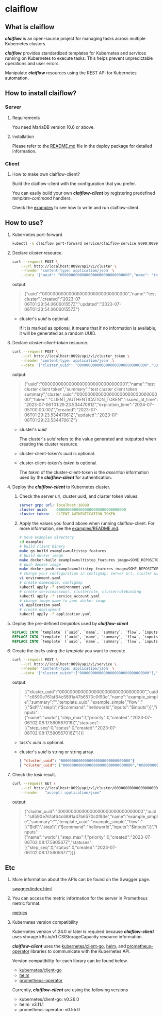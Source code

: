 # claiflow

## What is claiflow

<!-- ***claiflow***는 다중 Kubernetes 클러스터에서 작업을 관리하기 위한 오픈소스 프로젝트입니다. -->
***claiflow*** is an open-source project for managing tasks across multiple Kubernetes clusters.
<!-- ***claiflow***는 Kubernetes 및 Kubernetes에서 동작중인 서비스에 표준화된 템플릿을 제공하여, 작업을 실행 하게 하여,
예측 가능한 운영과 사용자-에러의 가능성을 방지할 수 있습니다.  -->
***claiflow*** provides standardized templates for Kubernetes and services running on Kubernetes to execute tasks. This helps prevent unpredictable operations and user errors.
<!-- Kubernetes를 자동화 하기 위해서, REST API를 이용하여 ***claiflow*** 리소스를 조작하세요. -->
Manipulate ***claiflow*** resources using the REST API for Kubernetes automation.

## How to install claiflow?

### Server

1. Requirements
    <!-- 10.6 이상의 MariaDB가 필요합니다. -->
    You need MariaDB version 10.6 or above.

1. Installation
    <!-- 자세한 정보는 deploy 패키지의 README.md 파일을 확인 하세요. -->
    Please refer to the [README.md](deploy/README.md) file in the deploy package for detailed information.

### Client

1. How to make own claiflow-client?

    <!-- 사용자가 윈하는 구성의 ***claiflow-client***를 빌드 하세요. -->
    Build the claiflow-client with the configuration that you prefer.
    <!-- 미리 구성된 템플릿-명령 핸들러를 등록하여, 손쉽게 자신만의 ***claiflow-client***을 빌드할 수 있습니다. -->
    You can easily build your own ***claiflow-client*** by registering predefined *template-command* handlers.

    <!-- Examples를 통해 ***claiflow-client***의 작성법과 실행법을 확인하세요. -->
    Check the [examples](examples) to see how to write and run claiflow-client.

## How to use?

1. Kubernetes port-forward.
    <!-- curl command for create cluster resource -->
    ```sh
    kubectl -n claiflow port-forward service/claiflow-service 8099:8099
    ```

1. Declare *cluster* resource.
    <!-- curl command for create cluster resource -->
    ```sh
    curl --request POST \
        --url http://localhost:8099/api/v1/cluster \
        --header 'content-type: application/json' \
        --data '{"uuid": "00000000000000000000000000000000","name": "test cluster"}'
    ```

    output:
    > {"uuid":"00000000000000000000000000000000","name":"test cluster","created":"2023-07-06T01:23:54.060601557Z","updated":"2023-07-06T01:23:54.060601557Z"}

    - cluster's *uuid* is optional.

        If it is marked as optional, it means that if no information is available, it will be generated as a random UUID.

1. Declare *cluster-client-token* resource.
    <!-- curl command for create cluster-client-token resource -->
    ```sh
    curl --request POST \
        --url http://localhost:8099/api/v1/cluster_token \
        --header 'content-type: application/json' \
        --data '{"cluster_uuid": "00000000000000000000000000000000","uuid": "00000000000000000000000000000001","name": "test cluster client token","summary": "test cluster client token summary","token": "CLIENT_AUTHENTICATION_TOKEN"}'
    ```

    output:
    > {"uuid":"00000000000000000000000000000001","name":"test cluster client token","summary":"test cluster client token summary","cluster_uuid":"00000000000000000000000000000000","token":"CLIENT_AUTHENTICATION_TOKEN","issued_at_time":"2023-07-06T01:29:23.53447061Z","expiration_time":"2024-07-05T00:00:00Z","created":"2023-07-06T01:29:23.53447061Z","updated":"2023-07-06T01:29:23.53447061Z"}

    - cluster's *uuid*

        The cluster's *uuid* refers to the value generated and outputted when creating the cluster resource.

    - cluster-client-token's *uuid* is optional.

    - cluster-client-token's *token* is optional.

        The *token* of the cluster-client-token is the *assertion* information used by the ***claiflow-client*** for authentication.

1. Deploy the ***claiflow-client*** to Kubernetes cluster.

    <!-- server url, cluster uuid, cluster token 값을 확인하세요. -->
    1. Check the server url, cluster uuid, and cluster token values.
        ```yaml
        server grpc url: localhost:18099
        cluster uuid:    00000000000000000000000000000000
        cluster token:   CLIENT_AUTHENTICATION_TOKEN
        ```
    <!-- 위에서 확인한 값들을 ***claiflow-client*** 실행 시 적용해 주세요. 자세한 사항은 [examples/README.md](examples/README.md) 파일을 통해 확인하세요. -->
    2. Apply the values you found above when running claiflow-client. For more information, see the [examples/README.md](examples/README.md).
        ```sh
        # move examples directory
        cd examples
        # build client binary
        make go-build example=multistep_features
        # build docker image
        make docker-build example=multistep_features image=SOME_REPOSITORY_URL
        # push docker image
        make docker-push example=multistep_features image=SOME_REPOSITORY_URL
        # change your configuration in configmap: server url, cluster uuid, cluster token
        vi environment.yaml
        # create namesapce, configmap
        kubectl apply -f environment.yaml 
        # create serviceaccount, clusterrole, clusterrolebinding
        kubectl apply -f service_account.yaml
        # change image_name to your docker image
        vi application.yaml 
        # create deployment
        kubectl apply -f application.yaml
        ```

1. Deploy the pre-defined *templates* used by ***claiflow-client***
    <!-- sql command for create pre-defined templates -->
    ```sql
    REPLACE INTO `template` (`uuid`, `name`, `summary`, `flow`, `inputs`, `origin`, `created`) VALUES ('example_simple', 'example_simple', '', '[{"$id":"step1","$command":"helloworld","inputs":"$inputs"}]', '{}', 'userdefined', NOW());
    REPLACE INTO `template` (`uuid`, `name`, `summary`, `flow`, `inputs`, `origin`, `created`) VALUES ('example_iter', 'example_iter', '', '[{"$id":"step1","$range":"$inputs.x_list","$steps":[{"$id":"step2","$command":"math_pow","inputs":{"x":"$step1.val","y":2}}]}]', '{}', 'userdefined', NOW());
    REPLACE INTO `template` (`uuid`, `name`, `summary`, `flow`, `inputs`, `origin`, `created`) VALUES ('example_pass_val', 'example_pass_val', '', '[{"$id":"step1","$command":"swap_command","inputs":{"param1":"$inputs.input1","param2":"$inputs.input2"}},{"$id":"step2","$command":"swap_command","inputs":{"param1":"$step1.outputs.value1","param2":"$step1.outputs.value2"}}]', '{}', 'userdefined', NOW());
    ```

1. Create the *tasks* using the *template* you want to execute.
    <!-- curl command for create service resource -->
    ```sh
    curl --request POST \
        --url http://localhost:8099/api/v1/service \
        --header 'Content-Type: application/json' \
        --data '{"cluster_uuids":["00000000000000000000000000000000"],"uuid":"c8590e761af64c6891a47b6570c0f93e","name":"example_simple","template_uuid":"example_simple","inputs":{"name":"world"}}'
    ```

    output:
    > [{"cluster_uuid":"00000000000000000000000000000000","uuid":"c8590e761af64c6891a47b6570c0f93e","name":"example_simple","summary":"","template_uuid":"example_simple","flow":"[{\"$id\":\"step1\",\"$command\":\"helloworld\",\"inputs\":\"$inputs\"}]","inputs":{"name":"world"},"step_max":1,"priority":0,"created":"2023-07-06T02:08:17.580567016Z","statuses":[{"step_seq":0,"status":0,"created":"2023-07-06T02:08:17.580567016Z"}]}]

    - task's *uuid* is optional.

    - cluster's *uuid* is string or string array.

        ```json
        { "cluster_uuid": "00000000000000000000000000000000"}
        { "cluster_uuid": ["00000000000000000000000000000000","00000000000000000000000000000001"]}
        ```

1. Check the *task* result.
    <!-- curl command for get task resource -->
    ```sh
    curl --request GET \
        --url http://localhost:8099/api/v1/cluster/00000000000000000000000000000000/service/c8590e761af64c6891a47b6570c0f93e \
        --header   "accept: application/json"
    ```

    output:
    > {"cluster_uuid":"00000000000000000000000000000000","uuid":"c8590e761af64c6891a47b6570c0f93e","name":"example_simple","summary":"","template_uuid":"example_simple","flow":"[{\"$id\":\"step1\",\"$command\":\"helloworld\",\"inputs\":\"$inputs\"}]","inputs":{"name":"world"},"step_max":1,"priority":0,"created":"2023-07-06T02:08:17.580567Z","statuses":[{"step_seq":0,"status":0,"created":"2023-07-06T02:08:17.580567Z"}]}

## Etc

1. More information about the APIs can be found on the Swagger page.

    [swagger/index.html](http://localhost:8099/swagger/index.html)

1. You can access the metric information for the server in Prometheus metric format.

    [metrics](http://localhost:8099/metrics)

1. Kubernetes version compatibility

    <!-- claiflow-client는 storage.k8s.io/v1 CSIStorageCapacity 리소스 정보를 사용하기 때문에 Kubernetes 버전 v1.24.0 이상이 필요합니다. -->
    Kubernetes version v1.24.0 or later is required because ***claiflow-client*** uses storage.k8s.io/v1 CSIStorageCapacity resource information.

    <!-- claiflow 클라이언트는 [kubernetes](https://github.com/kubernetes/client-go), [helm](https://github.com/helm/helm), [prometheus-operator](https://github.com/prometheus-operator/prometheus-operator) 라이브러리를 사용하여 Kubernetes API와 통신합니다. -->
    ***claiflow-client*** uses the [kubernetes/client-go](https://github.com/kubernetes/client-go), [helm](https://github.com/helm/helm), and [prometheus-operator](https://github.com/prometheus-operator/prometheus-operator) libraries to communicate with the Kubernetes API.

    <!-- 각 라이브러리들의 버전 호환성은 아래에서 찾을 수 있습니다. -->
    Version compatibility for each library can be found below.
    * [kubernetes/client-go](https://github.com/kubernetes/client-go#compatibility-matrix)
    * [helm](https://helm.sh/docs/topics/version_skew/)
    * [prometheus-operator](https://github.com/prometheus-operator/prometheus-operator/blob/main/Documentation/compatibility.md)

    <!-- 현재 클라이언트는 다음 버전들을 사용하고 있습니다. -->
    Currently, ***claiflow-client*** are using the following versions
    * kubernetes/client-go: v0.26.0
    * helm: v3.11.1
    * prometheus-operator: v0.55.0
